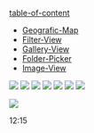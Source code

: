 [table-of-content](table-of-content)

<ul>
	<li><a href="https://github.com/k3b/AndroFotoFinder/wiki/geographic-map">Geografic-Map</a></li>
	<li><a href="https://github.com/k3b/AndroFotoFinder/wiki/Filter-View">Filter-View</a></li>
	<li><a href="https://github.com/k3b/AndroFotoFinder/wiki/Gallery-View">Gallery-View</a></li>
	<li><a href="https://github.com/k3b/AndroFotoFinder/wiki/Folder-Picker">Folder-Picker</a></li>
	<li><a href="https://github.com/k3b/AndroFotoFinder/wiki/Image-View">Image-View</a></li>
</ul>

![](https://raw.githubusercontent.com/k3b/AndroFotoFinder/master/wiki/png/s_unchecked.png)
![](https://raw.githubusercontent.com/k3b/AndroFotoFinder/master/wiki/png/s_cancel.png)
![](https://raw.githubusercontent.com/k3b/AndroFotoFinder/master/wiki/png/s_checked.png) 
![](https://raw.githubusercontent.com/k3b/AndroFotoFinder/master/wiki/png/s_filter.png)
![](https://raw.githubusercontent.com/k3b/AndroFotoFinder/master/wiki/png/s_folder.png)
![](https://raw.githubusercontent.com/k3b/AndroFotoFinder/master/wiki/png/s_map.png)
![](https://raw.githubusercontent.com/k3b/AndroFotoFinder/master/wiki/png/s_share.png)

![](https://raw.githubusercontent.com/k3b/AndroFotoFinder/master/wiki/png/Gallery.png)


12:15

